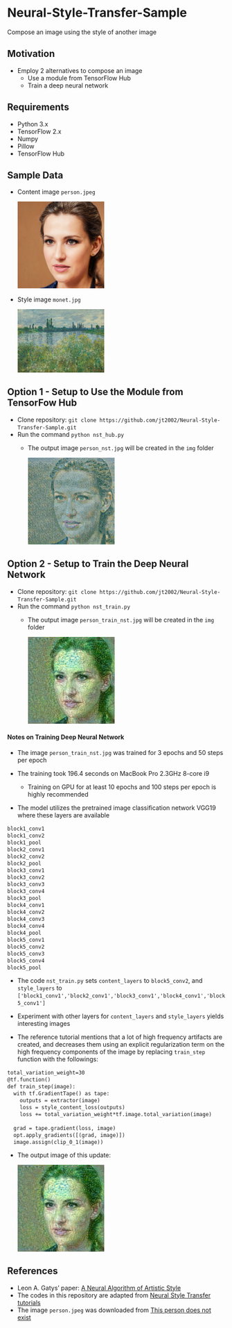 # Neural-Style-Transfer-Sample
Compose an image using the style of another image

## Motivation
- Employ 2 alternatives to compose an image
  - Use a module from TensorFlow Hub
  - Train a deep neural network

## Requirements
- Python 3.x
- TensorFlow 2.x
- Numpy
- Pillow
- TensorFlow Hub

## Sample Data
- Content image `person.jpeg`

  <img src="./img/person.jpeg" alt="Content Image" width="200"/>

- Style image `monet.jpg`

  <img src="./img/monet.jpg" alt="Style Image" width="200"/>

## Option 1 - Setup to Use the Module from TensorFow Hub
- Clone repository: `git clone https://github.com/jt2002/Neural-Style-Transfer-Sample.git`
- Run the command `python nst_hub.py`
  - The output image `person_nst.jpg` will be created in the `img` folder

    <img src="./img/person_nst.jpg" alt="Out Image" width="200"/>

## Option 2 - Setup to Train the Deep Neural Network
- Clone repository: `git clone https://github.com/jt2002/Neural-Style-Transfer-Sample.git`
- Run the command `python nst_train.py`
  - The output image `person_train_nst.jpg` will be created in the `img` folder

    <img src="./img/person_train_nst.jpg" alt="Out Train Image" width="200"/>

#### Notes on Training Deep Neural Network
- The image `person_train_nst.jpg` was trained for 3 epochs and 50 steps per epoch
- The training took 196.4 seconds on MacBook Pro 2.3GHz 8-core i9
  - Training on GPU for at least 10 epochs and 100 steps per epoch is highly recommended
  
- The model utilizes the pretrained image classification network VGG19 where these layers are available 
```
block1_conv1
block1_conv2
block1_pool
block2_conv1
block2_conv2
block2_pool
block3_conv1
block3_conv2
block3_conv3
block3_conv4
block3_pool
block4_conv1
block4_conv2
block4_conv3
block4_conv4
block4_pool
block5_conv1
block5_conv2
block5_conv3
block5_conv4
block5_pool
```
- The code `nst_train.py` sets `content_layers` to `block5_conv2`, and `style_layers` to `['block1_conv1','block2_conv1','block3_conv1','block4_conv1','block5_conv1']`
- Experiment with other layers for `content_layers` and `style_layers` yields interesting images

- The reference tutorial mentions that a lot of high frequency artifacts are created, and decreases them using an explicit regularization term on the high frequency components of the image by replacing `train_step` function with the followings:
```
total_variation_weight=30
@tf.function()
def train_step(image):
  with tf.GradientTape() as tape:
    outputs = extractor(image)
    loss = style_content_loss(outputs)
    loss += total_variation_weight*tf.image.total_variation(image)

  grad = tape.gradient(loss, image)
  opt.apply_gradients([(grad, image)])
  image.assign(clip_0_1(image))
```
- The output image of this update:

    <img src="./img/person_train_nst_var.jpg" alt="Out Train Var Image" width="200"/>


## References
- Leon A. Gatys’ paper: [A Neural Algorithm of Artistic Style](https://arxiv.org/abs/1508.06576)
- The codes in this repository are adapted from [Neural Style Transfer tutorials](https://www.tensorflow.org/tutorials/generative/style_transfer)
- The image `person.jpeg` was downloaded from [This person does not exist](https://thispersondoesnotexist.com/)
